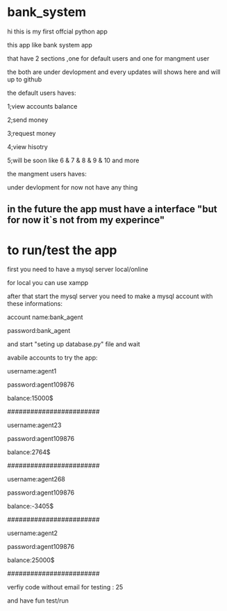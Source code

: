 # bank_system

hi this is my first offcial python app

this app like bank system app

that have 2 sections ,one for default users and one for mangment user

the both are under devlopment and every updates will shows here and will up to github

the default users haves:

1;view accounts balance

2;send money

3;request money

4;view hisotry

5;will be soon like 6 & 7 & 8 & 9 & 10 and more


the mangment users haves:

under devlopment for now not have any thing 

## in the future the app must have a interface "but for now it`s not from my experince"

# to run/test the app
first you need to have a mysql server local/online

for local you can use xampp

after that start the mysql server you need to make a mysql account with these informations:

account name:bank_agent

password:bank_agent

and start "seting up database.py" file and wait

avabile accounts to try the app:

username:agent1

password:agent109876

balance:15000$

########################

username:agent23

password:agent109876

balance:2764$

########################

username:agent268

password:agent109876

balance:-3405$

########################

username:agent2

password:agent109876

balance:25000$

########################

verfiy code without email for testing : 25

and have fun test/run
